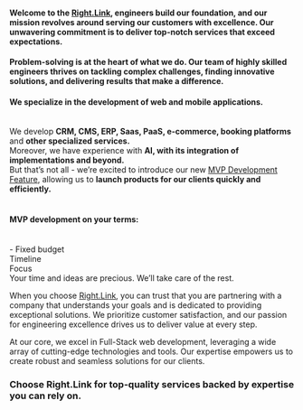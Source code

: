 #### Welcome to the [Right.Link](https://right.link/), engineers build our foundation, and our mission revolves around serving our customers with excellence. Our unwavering commitment is to deliver top-notch services that exceed expectations.

#### Problem-solving is at the heart of what we do. Our team of highly skilled engineers thrives on tackling complex challenges, finding innovative solutions, and delivering results that make a difference.

#### We specialize in the development of web and mobile applications.
<br>We develop **CRM, CMS, ERP, Saas, PaaS, e-commerce, booking platforms** and **other specialized services.**
<br>Moreover, we have experience with **AI, with its integration of implementations and beyond.**
<br>But that’s not all - we’re excited to introduce our new [MVP Development Feature](http://mvp.right.link/), allowing us to **launch products for our clients quickly and efficiently.**


#### <br>MVP development on your terms:
<br> - Fixed budget
<br>Timeline
<br>Focus
<br>Your time and ideas are precious. We’ll take care of the rest.

When you choose [Right.Link](https://right.link/), you can trust that you are partnering with a company that understands your goals and is dedicated to providing exceptional solutions. We prioritize customer satisfaction, and our passion for engineering excellence drives us to deliver value at every step.

At our core, we excel in Full-Stack web development, leveraging a wide array of cutting-edge technologies and tools. Our expertise empowers us to create robust and seamless solutions for our clients. 

### Choose Right.Link for top-quality services backed by expertise you can rely on.
